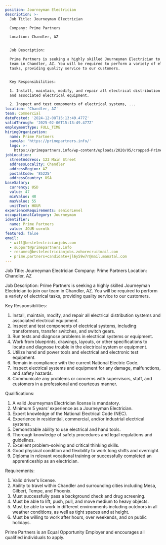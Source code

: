 ```yaml
---
position: Journeyman Electrician
description: >-
  Job Title: Journeyman Electrician

  Company: Prime Partners

  Location: Chandler, AZ 


  Job Description:

  Prime Partners is seeking a highly skilled Journeyman Electrician to join our
  team in Chandler, AZ. You will be required to perform a variety of electrical
  tasks, providing quality service to our customers. 


  Key Responsibilities:

  1. Install, maintain, modify, and repair all electrical distribution systems
  and associated electrical equipment. 

  2. Inspect and test components of electrical systems, ...
location: 'Chandler, AZ'
team: Commercial
datePosted: '2024-12-08T15:13:49.477Z'
validThrough: '2025-02-06T15:13:49.477Z'
employmentType: FULL_TIME
hiringOrganization:
  name: Prime Partners
  sameAs: 'https://primepartners.info/'
  logo: >-
    https://primepartners.info/wp-content/uploads/2020/05/cropped-Prime-Partners-Logo-NO-BG-1-1.png
jobLocation:
  streetAddress: 123 Main Street
  addressLocality: Chandler
  addressRegion: AZ
  postalCode: '85225'
  addressCountry: USA
baseSalary:
  currency: USD
  value: 47
  minValue: 40
  maxValue: 55
  unitText: HOUR
experienceRequirements: seniorLevel
occupationalCategory: Journeyman
identifier:
  name: Prime Partners
  value: JOUR-uormtk
featured: false
email:
  - will@bestelectricianjobs.com
  - support@primepartners.info
  - resumes@bestelectricianjobs.zohorecruitmail.com
  - prime.partners+candidate+jl6y59w7r@mail.manatal.com
---
```




Job Title: Journeyman Electrician
Company: Prime Partners
Location: Chandler, AZ 

Job Description:
Prime Partners is seeking a highly skilled Journeyman Electrician to join our team in Chandler, AZ. You will be required to perform a variety of electrical tasks, providing quality service to our customers. 

Key Responsibilities:
1. Install, maintain, modify, and repair all electrical distribution systems and associated electrical equipment. 
2. Inspect and test components of electrical systems, including transformers, transfer switches, and switch gears.
3. Run tests and diagnose problems in electrical systems or equipment.
4. Work from blueprints, drawings, layouts, or other specifications to locate and diagnose trouble in the electrical system or equipment.
5. Utilize hand and power tools and electrical and electronic test equipment.
6. Remain in compliance with the current National Electric Code.
7. Inspect electrical systems and equipment for any damage, malfunctions, and safety hazards.
8. Communicate any problems or concerns with supervisors, staff, and customers in a professional and courteous manner.

Qualifications: 
1. A valid Journeyman Electrician license is mandatory.
2. Minimum 5 years’ experience as a Journeyman Electrician.
3. Expert knowledge of the National Electrical Code (NEC).
4. Experience in residential, commercial, and/or industrial electrical systems.
5. Demonstrable ability to use electrical and hand tools.
6. Thorough knowledge of safety procedures and legal regulations and guidelines.
7. Excellent problem-solving and critical thinking skills.
8. Good physical condition and flexibility to work long shifts and overnight.
9. Diploma in relevant vocational training or successfully completed an apprenticeship as an electrician.

Requirements:
1. Valid driver's license.
2. Ability to travel within Chandler and surrounding cities including Mesa, Gilbert, Tempe, and Phoenix.
3. Must successfully pass a background check and drug screening.
4. Must be able to lift, push, pull, and move medium to heavy objects.
5. Must be able to work in different environments including outdoors in all weather conditions, as well as tight spaces and at height.
6. Must be willing to work after hours, over weekends, and on public holidays.

Prime Partners is an Equal Opportunity Employer and encourages all qualified individuals to apply.
